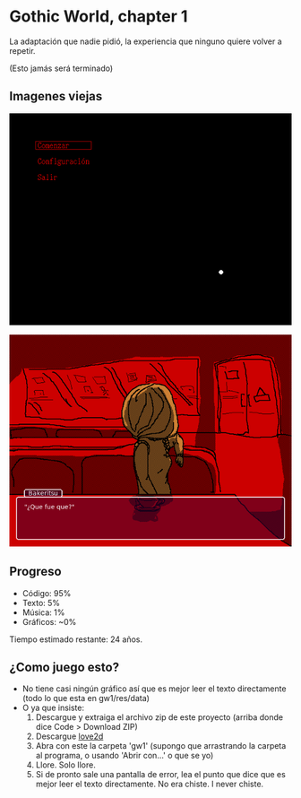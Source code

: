 <!--
SPDX-FileCopyrightText: 2023 Grupo Warominutes
SPDX-License-Identifier: Unlicense
-->

# Gothic World, chapter 1

La adaptación que nadie pidió, la experiencia que ninguno quiere volver a repetir.

(Esto jamás será terminado)

## Imagenes viejas

![Image](scr1.png "Pantalla de inicio")

![Image](scr2.png "¿Que fue que?")

## Progreso

 * Código: 95%
 * Texto: 5%
 * Música: 1%
 * Gráficos: ~0%

Tiempo estimado restante: 24 años.

## ¿Como juego esto?

 * No tiene casi ningún gráfico así que es mejor leer el texto directamente (todo lo que esta en gw1/res/data)
 * O ya que insiste:
   1. Descargue y extraiga el archivo zip de este proyecto (arriba donde dice Code > Download ZIP)
   2. Descargue [love2d](https://love2d.org)
   3. Abra con este la carpeta 'gw1' (supongo que arrastrando la carpeta al programa, o usando 'Abrir con...' o que se yo)
   4. Llore. Solo llore.
   5. Si de pronto sale una pantalla de error, lea el punto que dice que es mejor leer el texto directamente. No era chiste. I never chiste.
